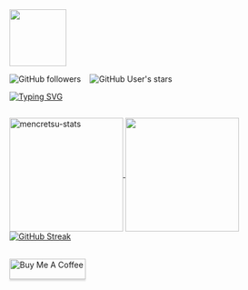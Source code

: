 <div id="header" align="left">
  <img src="https://media.tenor.com/_mOMxTWntRcAAAAi/pepe-gaming.gif" width="100"/>
</div>

<img alt="GitHub followers" src="https://img.shields.io/github/followers/mencretsu?style=social"> &nbsp;&nbsp; <img alt="GitHub User's stars" src="https://img.shields.io/github/stars/mencretsu?style=social"/>

[![Typing SVG](https://readme-typing-svg.herokuapp.com?color=3D85C6&size=34&multiline=true&width=700&lines=Welcome+To+~iz's+GitHub+Profile)](https://git.io/typing-svg)

## 
<a href="https://github.com/mencretsu/github-readme-stats">
  <img height=200 align="center" src="https://github-readme-stats.vercel.app/api?username=mencretsu&layout=compact&show_icons=true&theme=algolia" alt="mencretsu-stats"/" />
</a>
<a href="https://github.com/mencretsu/convoychat">
  <img height=200 align="center" src="https://github-readme-stats.vercel.app/api/top-langs?username=mencretsu&layout=compact&theme=algolia&langs_count=8&card_width=320" />
</a>
<a href="https://git.io/streak-stats"><img align="center" src="http://github-readme-streak-stats.herokuapp.com?user=mencretsu&theme=algolia&card_width=600%" alt="GitHub Streak" /></a><br><br>

<a href="https://www.buymeacoffee.com/mencretsu" target="_blank"><img src="https://www.buymeacoffee.com/assets/img/guidelines/download-assets-sm-1.svg" alt="Buy Me A Coffee" style="height: 36px !important;width: 134px !important;box-shadow: 0px 3px 2px 0px rgba(190, 190, 190, 0.5) !important;-webkit-box-shadow: 0px 3px 2px 0px rgba(190, 190, 190, 0.5) !important;" ></a>


